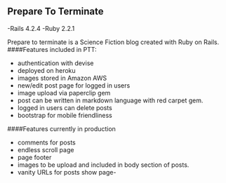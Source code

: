 ## Prepare To Terminate
-Rails 4.2.4
-Ruby 2.2.1

Prepare to terminate is a Science Fiction blog created with Ruby on Rails.
####Features included in PTT:
- authentication with devise 
- deployed on heroku
- images stored in Amazon AWS 
- new/edit post page for logged in users
- image upload via paperclip gem
- post can be written in markdown language with red carpet gem. 
- logged in users can delete posts
- bootstrap for mobile friendliness

####Features currently in production
- comments for posts
- endless scroll page
- page footer
- images to be upload and included in body section of posts. 
-  vanity URLs for posts show page-